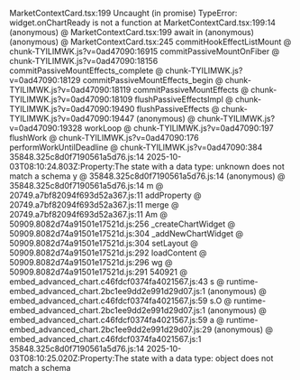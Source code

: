MarketContextCard.tsx:199 Uncaught (in promise) TypeError: widget.onChartReady is not a function
    at MarketContextCard.tsx:199:14
(anonymous) @ MarketContextCard.tsx:199
await in (anonymous)
(anonymous) @ MarketContextCard.tsx:245
commitHookEffectListMount @ chunk-TYILIMWK.js?v=0ad47090:16915
commitPassiveMountOnFiber @ chunk-TYILIMWK.js?v=0ad47090:18156
commitPassiveMountEffects_complete @ chunk-TYILIMWK.js?v=0ad47090:18129
commitPassiveMountEffects_begin @ chunk-TYILIMWK.js?v=0ad47090:18119
commitPassiveMountEffects @ chunk-TYILIMWK.js?v=0ad47090:18109
flushPassiveEffectsImpl @ chunk-TYILIMWK.js?v=0ad47090:19490
flushPassiveEffects @ chunk-TYILIMWK.js?v=0ad47090:19447
(anonymous) @ chunk-TYILIMWK.js?v=0ad47090:19328
workLoop @ chunk-TYILIMWK.js?v=0ad47090:197
flushWork @ chunk-TYILIMWK.js?v=0ad47090:176
performWorkUntilDeadline @ chunk-TYILIMWK.js?v=0ad47090:384
35848.325c8d0f7190561a5d76.js:14 2025-10-03T08:10:24.803Z:Property:The state with a data type: unknown does not match a schema
y @ 35848.325c8d0f7190561a5d76.js:14
(anonymous) @ 35848.325c8d0f7190561a5d76.js:14
m @ 20749.a7bf82094f693d52a367.js:11
addProperty @ 20749.a7bf82094f693d52a367.js:11
merge @ 20749.a7bf82094f693d52a367.js:11
Am @ 50909.8082d74a91501e17521d.js:256
_createChartWidget @ 50909.8082d74a91501e17521d.js:304
_addNewChartWidget @ 50909.8082d74a91501e17521d.js:304
setLayout @ 50909.8082d74a91501e17521d.js:292
loadContent @ 50909.8082d74a91501e17521d.js:296
wg @ 50909.8082d74a91501e17521d.js:291
540921 @ embed_advanced_chart.c46fdcf0374fa4021567.js:43
s @ runtime-embed_advanced_chart.2bc1ee9dd2e991d29d07.js:1
(anonymous) @ embed_advanced_chart.c46fdcf0374fa4021567.js:59
s.O @ runtime-embed_advanced_chart.2bc1ee9dd2e991d29d07.js:1
(anonymous) @ embed_advanced_chart.c46fdcf0374fa4021567.js:59
a @ runtime-embed_advanced_chart.2bc1ee9dd2e991d29d07.js:29
(anonymous) @ embed_advanced_chart.c46fdcf0374fa4021567.js:1
35848.325c8d0f7190561a5d76.js:14 2025-10-03T08:10:25.020Z:Property:The state with a data type: object does not match a schema